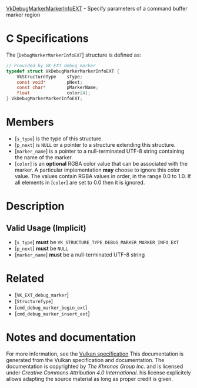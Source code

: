 [VkDebugMarkerMarkerInfoEXT](https://www.khronos.org/registry/vulkan/specs/1.3-extensions/man/html/VkDebugMarkerMarkerInfoEXT.html) - Specify parameters of a command buffer marker region

# C Specifications
The [`DebugMarkerMarkerInfoEXT`] structure is defined as:
```c
// Provided by VK_EXT_debug_marker
typedef struct VkDebugMarkerMarkerInfoEXT {
    VkStructureType    sType;
    const void*        pNext;
    const char*        pMarkerName;
    float              color[4];
} VkDebugMarkerMarkerInfoEXT;
```

# Members
- [`s_type`] is the type of this structure.
- [`p_next`] is `NULL` or a pointer to a structure extending this structure.
- [`marker_name`] is a pointer to a null-terminated UTF-8 string containing the name of the marker.
- [`color`] is an  **optional**  RGBA color value that can be associated with the marker. A particular implementation  **may**  choose to ignore this color value. The values contain RGBA values in order, in the range 0.0 to 1.0. If all elements in [`color`] are set to 0.0 then it is ignored.

# Description
## Valid Usage (Implicit)
-  [`s_type`] **must**  be `VK_STRUCTURE_TYPE_DEBUG_MARKER_MARKER_INFO_EXT`
-  [`p_next`] **must**  be `NULL`
-  [`marker_name`] **must**  be a null-terminated UTF-8 string

# Related
- [`VK_EXT_debug_marker`]
- [`StructureType`]
- [`cmd_debug_marker_begin_ext`]
- [`cmd_debug_marker_insert_ext`]

# Notes and documentation
For more information, see the [Vulkan specification](https://www.khronos.org/registry/vulkan/specs/1.3-extensions/html/vkspec.html)
This documentation is generated from the Vulkan specification and documentation.
The documentation is copyrighted by *The Khronos Group Inc.* and is licensed under *Creative Commons Attribution 4.0 International*.
his license explicitely allows adapting the source material as long as proper credit is given.
        